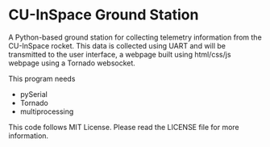 # CU-InSpace Ground Station

A Python-based ground station for collecting telemetry information from the CU-InSpace rocket.
This data is collected using UART and will be transmitted to the user interface, a webpage built using html/css/js webpage using a Tornado websocket.

This program needs 
- pySerial
- Tornado
- multiprocessing

This code follows MIT License. Please read the LICENSE file for more information.